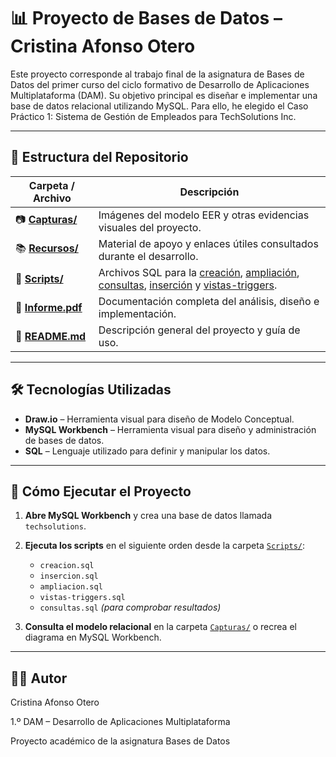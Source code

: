 # 📊 Proyecto de Bases de Datos – Cristina Afonso Otero

Este proyecto corresponde al trabajo final de la asignatura de Bases de Datos del primer curso del ciclo formativo de Desarrollo de Aplicaciones Multiplataforma (DAM). Su objetivo principal es diseñar e implementar una base de datos relacional utilizando MySQL. Para ello, he elegido el Caso Práctico 1: Sistema de Gestión de Empleados para TechSolutions Inc.

---

## 📁 Estructura del Repositorio


| Carpeta / Archivo | Descripción |
|-------------------|-------------|
| 📷 [**Capturas/**](https://github.com/crisafot/PROYECTO-DE-BASES-DE-DATOS/tree/main/BASES%20DE%20DATOS%20%201%C2%BA%20DAM/Cristina-Afonso-Otero/Capturas) | Imágenes del modelo EER y otras evidencias visuales del proyecto. |
| 📚 [**Recursos/**](https://github.com/crisafot/PROYECTO-DE-BASES-DE-DATOS/tree/main/BASES%20DE%20DATOS%20%201%C2%BA%20DAM/Cristina-Afonso-Otero/Recursos) | Material de apoyo y enlaces útiles consultados durante el desarrollo. |
| 💾 [**Scripts/**](https://github.com/crisafot/PROYECTO-DE-BASES-DE-DATOS/tree/main/BASES%20DE%20DATOS%20%201%C2%BA%20DAM/Cristina-Afonso-Otero/Scripts) | Archivos SQL para la [creación](https://github.com/crisafot/PROYECTO-DE-BASES-DE-DATOS/blob/main/BASES%20DE%20DATOS%20%201%C2%BA%20DAM/Cristina-Afonso-Otero/Scripts/creacion.sql), [ampliación](https://github.com/crisafot/PROYECTO-DE-BASES-DE-DATOS/blob/main/BASES%20DE%20DATOS%20%201%C2%BA%20DAM/Cristina-Afonso-Otero/Scripts/ampliacion.sql), [consultas](https://github.com/crisafot/PROYECTO-DE-BASES-DE-DATOS/blob/main/BASES%20DE%20DATOS%20%201%C2%BA%20DAM/Cristina-Afonso-Otero/Scripts/consultas.sql), [inserción](https://github.com/crisafot/PROYECTO-DE-BASES-DE-DATOS/blob/main/BASES%20DE%20DATOS%20%201%C2%BA%20DAM/Cristina-Afonso-Otero/Scripts/insercion.sql) y [vistas-triggers](https://github.com/crisafot/PROYECTO-DE-BASES-DE-DATOS/blob/main/BASES%20DE%20DATOS%20%201%C2%BA%20DAM/Cristina-Afonso-Otero/Scripts/vistas-triggers.sql). |
| 📝 [**Informe.pdf**](https://github.com/crisafot/PROYECTO-DE-BASES-DE-DATOS/blob/main/BASES%20DE%20DATOS%20%201%C2%BA%20DAM/Cristina-Afonso-Otero/Informe.pdf) | Documentación completa del análisis, diseño e implementación. |
| 📄 [**README.md**](https://github.com/crisafot/PROYECTO-DE-BASES-DE-DATOS/blob/main/BASES%20DE%20DATOS%20%201%C2%BA%20DAM/Cristina-Afonso-Otero/README.md) | Descripción general del proyecto y guía de uso. |

---
## 🛠️ Tecnologías Utilizadas

- **Draw.io** – Herramienta visual para diseño de Modelo Conceptual.
- **MySQL Workbench** – Herramienta visual para diseño y administración de bases de datos.
- **SQL** – Lenguaje utilizado para definir y manipular los datos.

---
## 🚀 Cómo Ejecutar el Proyecto

1. **Abre MySQL Workbench** y crea una base de datos llamada `techsolutions`.

2. **Ejecuta los scripts** en el siguiente orden desde la carpeta [`Scripts/`](https://github.com/crisafot/PROYECTO-DE-BASES-DE-DATOS/tree/main/BASES%20DE%20DATOS%20%201%C2%BA%20DAM/Cristina-Afonso-Otero/Scripts):

   - `creacion.sql`
   - `insercion.sql`
   - `ampliacion.sql`
   - `vistas-triggers.sql`
   - `consultas.sql` *(para comprobar resultados)*

3. **Consulta el modelo relacional** en la carpeta [`Capturas/`](https://github.com/crisafot/PROYECTO-DE-BASES-DE-DATOS/tree/main/BASES%20DE%20DATOS%20%201%C2%BA%20DAM/Cristina-Afonso-Otero/Capturas) o recrea el diagrama en MySQL Workbench.

---
## 👩‍💻 Autor

Cristina Afonso Otero

1.º DAM – Desarrollo de Aplicaciones Multiplataforma

Proyecto académico de la asignatura Bases de Datos

